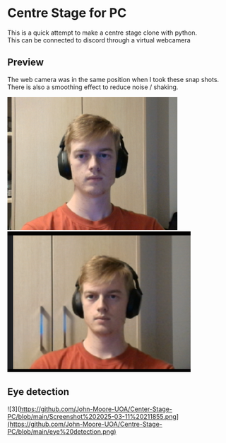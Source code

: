 #  Centre Stage for PC
This is a quick attempt to make a centre stage clone with python.  
This can be connected to discord through a virtual webcamera

## Preview
The web camera was in the same position when I took these snap shots.
There is also a smoothing effect to reduce noise / shaking.

![1](https://github.com/John-Moore-UOA/Center-Stage-PC/blob/main/Screenshot%202025-03-11%20211855.png)
![2](https://github.com/John-Moore-UOA/Center-Stage-PC/blob/main/Screenshot%202025-03-11%20211930.png)

## Eye detection
![3](https://github.com/John-Moore-UOA/Center-Stage-PC/blob/main/Screenshot%202025-03-11%20211855.png](https://github.com/John-Moore-UOA/Centre-Stage-PC/blob/main/eye%20detection.png)
